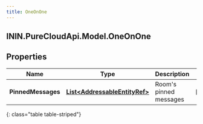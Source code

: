 ```yaml
---
title: OneOnOne
---
```

## ININ.PureCloudApi.Model.OneOnOne

## Properties

|Name | Type | Description | Notes|
|------------ | ------------- | ------------- | -------------|
| **PinnedMessages** | [**List&lt;AddressableEntityRef&gt;**](AddressableEntityRef.html) | Room&#39;s pinned messages | [optional] |
{: class="table table-striped"}


